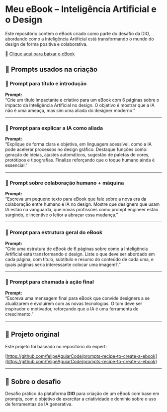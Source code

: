 # Meu eBook – Inteligência Artificial e o Design

Este repositório contém o eBook criado como parte do desafio da DIO, abordando como a Inteligência Artificial está transformando o mundo do design de forma positiva e colaborativa.

📘 [Clique aqui para baixar o eBook](./EbookProjeto.pdf)

## 🧠 Prompts usados na criação

### 📘 Prompt para título e introdução

**Prompt:**  
“Crie um título impactante e criativo para um eBook com 6 páginas sobre o impacto da Inteligência Artificial no design. O objetivo é mostrar que a IA não é uma ameaça, mas sim uma aliada do designer moderno.”

---

### 🧠 Prompt para explicar a IA como aliada
**Prompt:**  
“Explique de forma clara e objetiva, em linguagem acessível, como a IA pode acelerar processos no design gráfico. Destaque funções como: geração de ideias, ajustes automáticos, sugestão de paletas de cores, protótipos e tipografias. Finalize reforçando que o toque humano ainda é essencial.”

---

### 🤝 Prompt sobre colaboração humano + máquina
**Prompt:**  
“Escreva um pequeno texto para eBook que fale sobre a nova era da colaboração entre humano e IA no design. Mostre que designers que usam IA estão na vanguarda, que novas profissões como prompt engineer estão surgindo, e incentive o leitor a abraçar essa mudança.”

---

### 📌 Prompt para estrutura geral do eBook
**Prompt:**  
“Crie uma estrutura de eBook de 6 páginas sobre como a Inteligência Artificial está transformando o design. Liste o que deve ser abordado em cada página, com título, subtítulo e resumo do conteúdo de cada uma, e quais páginas seria interessante colocar uma imagem?.”

---

### 🧭 Prompt para chamada à ação final
**Prompt:**  
“Escreva uma mensagem final para eBook que convide designers a se atualizarem e evoluírem com as novas tecnologias. O tom deve ser inspirador e motivador, reforçando que a IA é uma ferramenta de crescimento.”

---

## 📎 Projeto original

Este projeto foi baseado no repositório do expert:

[https://github.com/felipeAguiarCode/prompts-recipe-to-create-a-ebook](https://github.com/felipeAguiarCode/prompts-recipe-to-create-a-ebook)

---

## 🚀 Sobre o desafio

Desafio prático da plataforma **DIO** para criação de um eBook com base em prompts, com o objetivo de exercitar a criatividade e domínio sobre o uso de ferramentas de IA generativa.
